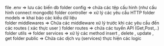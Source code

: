file .env => lưu các biến db 
folder config => chứa các tệp cấu hình (như cấu hình connect mongodb)
folder controller => xử lý các yêu cầu HTTP 
folder models => khai báo các kiểu dữ liệu  
folder middlewares => Chứa các middleware xử lý trước khi các yêu cầu đến các routes ( xác thực user ) 
folder routes => chứa các tuyến API (Get,Post,..)
folder utils =>
folder services => xử lý các method insert , delete , update , get
folder public => Chứa các dịch vụ (services) thực hiện các logic
